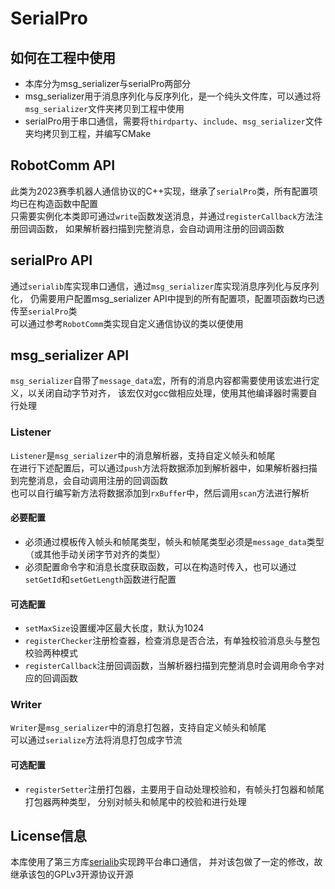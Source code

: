 # SerialPro
## 如何在工程中使用
* 本库分为msg_serializer与serialPro两部分
* msg_serializer用于消息序列化与反序列化，是一个纯头文件库，可以通过将`msg_serializer`文件夹拷贝到工程中使用
* serialPro用于串口通信，需要将`thirdparty`、`include`、`msg_serializer`文件夹均拷贝到工程，并编写CMake

## RobotComm API
此类为2023赛季机器人通信协议的C++实现，继承了`serialPro`类，所有配置项均已在构造函数中配置  
只需要实例化本类即可通过`write`函数发送消息，并通过`registerCallback`方法注册回调函数，
如果解析器扫描到完整消息，会自动调用注册的回调函数

## serialPro API
通过`serialib`库实现串口通信，通过`msg_serializer`库实现消息序列化与反序列化，
仍需要用户配置msg_serializer API中提到的所有配置项，配置项函数均已透传至`serialPro`类  
可以通过参考`RobotComm`类实现自定义通信协议的类以便使用

## msg_serializer API
`msg_serializer`自带了`message_data`宏，所有的消息内容都需要使用该宏进行定义，以关闭自动字节对齐，
该宏仅对gcc做相应处理，使用其他编译器时需要自行处理

### Listener
`Listener`是`msg_serializer`中的消息解析器，支持自定义帧头和帧尾  
在进行下述配置后，可以通过`push`方法将数据添加到解析器中，如果解析器扫描到完整消息，会自动调用注册的回调函数  
也可以自行编写新方法将数据添加到`rxBuffer`中，然后调用`scan`方法进行解析  
#### 必要配置
* 必须通过模板传入帧头和帧尾类型，帧头和帧尾类型必须是`message_data`类型（或其他手动关闭字节对齐的类型）
* 必须配置命令字和消息长度获取函数，可以在构造时传入，也可以通过`setGetId`和`setGetLength`函数进行配置
#### 可选配置
* `setMaxSize`设置缓冲区最大长度，默认为1024
* `registerChecker`注册检查器，检查消息是否合法，有单独校验消息头与整包校验两种模式
* `registerCallback`注册回调函数，当解析器扫描到完整消息时会调用命令字对应的回调函数

### Writer
`Writer`是`msg_serializer`中的消息打包器，支持自定义帧头和帧尾  
可以通过`serialize`方法将消息打包成字节流
#### 可选配置
* `registerSetter`注册打包器，主要用于自动处理校验和，有帧头打包器和帧尾打包器两种类型，
  分别对帧头和帧尾中的校验和进行处理

## License信息
本库使用了第三方库[serialib](https://github.com/imabot2/serialib)实现跨平台串口通信，
并对该包做了一定的修改，故继承该包的GPLv3开源协议开源
